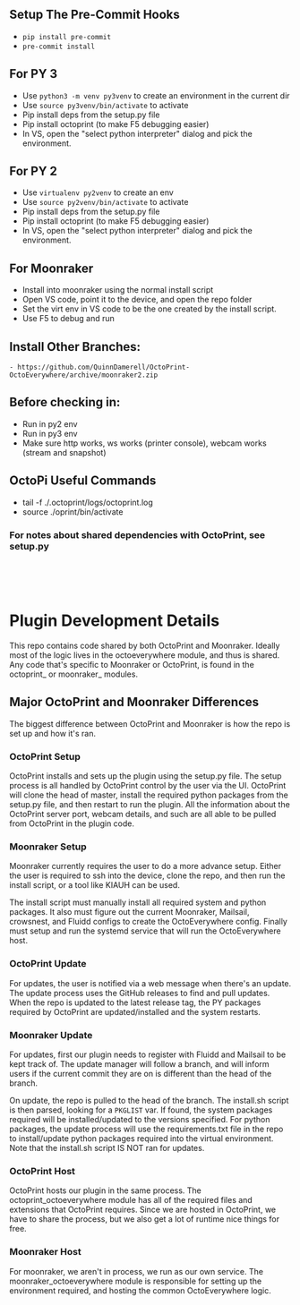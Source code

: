 
## Setup The Pre-Commit Hooks
- `pip install pre-commit`
- `pre-commit install`

## For PY 3
- Use `python3 -m venv py3venv` to create an environment in the current dir
- Use `source py3venv/bin/activate` to activate
- Pip install deps from the setup.py file
- Pip install octoprint (to make F5 debugging easier)
- In VS, open the "select python interpreter" dialog and pick the environment.


## For PY 2
- Use `virtualenv py2venv` to create an env
- Use `source py2venv/bin/activate` to activate
- Pip install deps from the setup.py file
- Pip install octoprint (to make F5 debugging easier)
- In VS, open the "select python interpreter" dialog and pick the environment.


## For Moonraker
- Install into moonraker using the normal install script
- Open VS code, point it to the device, and open the repo folder
- Set the virt env in VS code to be the one created by the install script.
- Use F5 to debug and run


## Install Other Branches:
    - https://github.com/QuinnDamerell/OctoPrint-OctoEverywhere/archive/moonraker2.zip

## Before checking in:
- Run in py2 env
- Run in py3 env
- Make sure http works, ws works (printer console), webcam works (stream and snapshot)

## OctoPi Useful Commands
- tail -f ./.octoprint/logs/octoprint.log
- source ./oprint/bin/activate

### For notes about shared dependencies with OctoPrint, see setup.py

<br/>
<br/>
<br/>

# Plugin Development Details


This repo contains code shared by both OctoPrint and Moonraker. Ideally most of the logic lives in the octoeverywhere module, and thus is shared. Any code that's specific to Moonraker or OctoPrint, is found in the octoprint_ or moonraker_ modules.

## Major OctoPrint and Moonraker Differences

The biggest difference between OctoPrint and Moonraker is how the repo is set up and how it's ran.

### OctoPrint Setup

OctoPrint installs and sets up the plugin using the setup.py file. The setup process is all handled by OctoPrint control by the user via the UI. OctoPrint will clone the head of master, install the required python packages from the setup.py file, and then restart to run the plugin. All the information about the OctoPrint server port, webcam details, and such are all able to be pulled from OctoPrint in the plugin code.

### Moonraker Setup

Moonraker currently requires the user to do a more advance setup. Either the user is required to ssh into the device, clone the repo, and then run the install script, or a tool like KIAUH can be used.

The install script must manually install all required system and python packages. It also must figure out the current Moonraker, Mailsail, crowsnest, and Fluidd configs to create the OctoEverywhere config. Finally must setup and run the systemd service that will run the OctoEverywhere host.

### OctoPrint Update

For updates, the user is notified via a web message when there's an update. The update process uses the GitHub releases to find and pull updates. When the repo is updated to the latest release tag, the PY packages required by OctoPrint are updated/installed and the system restarts.

### Moonraker Update

For updates, first our plugin needs to register with Fluidd and Mailsail to be kept track of. The update manager will follow a branch, and will inform users if the current commit they are on is different than the head of the branch.

On update, the repo is pulled to the head of the branch. The install.sh script is then parsed, looking for a `PKGLIST` var. If found, the system packages required will be installed/updated to the versions specified. For python packages, the update process will use the requirements.txt file in the repo to install/update python packages required into the virtual environment. Note that the install.sh script IS NOT ran for updates.

### OctoPrint Host

OctoPrint hosts our plugin in the same process. The octoprint_octoeverywhere module has all of the required files and extensions that OctoPrint requires. Since we are hosted in OctoPrint, we have to share the process, but we also get a lot of runtime nice things for free.

### Moonraker Host

For moonraker, we aren't in process, we run as our own service. The moonraker_octoeverywhere module is responsible for setting up the environment required, and hosting the common OctoEverywhere logic.